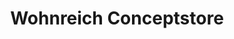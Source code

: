 ---
title: "Wohnreich Conceptstore"
url: /hochheim-am-main/wohnreich-conceptstore/
shop: Warenhaus
---